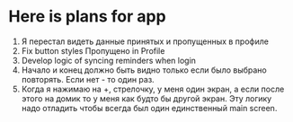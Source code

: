 # Here is plans for app
1. Я перестал видеть данные принятых и пропущенных в профиле
2. Fix button styles Пропущено in Profile
3. Develop logic of syncing reminders when login
4. Начало и конец должно быть видно только если было выбрано повторять. Если нет - то один раз. 
5. Когда я нажимаю на +, стрелочку, у меня один экран, а если после этого на домик то у меня как будто бы другой экран. Эту логику надо отладить чтобы всегда был один единственный main screen. 